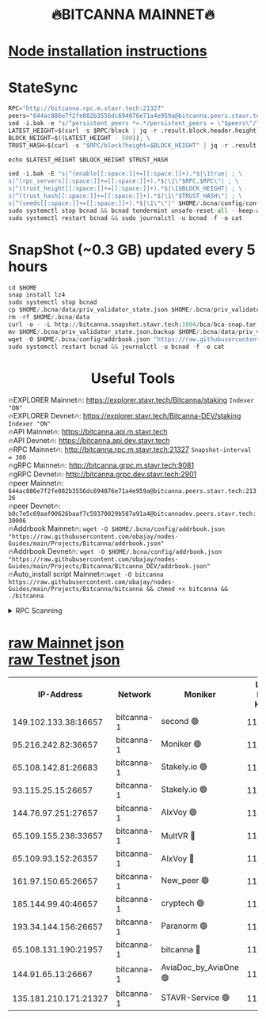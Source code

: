 <h1 align="center"> 🔥BITCANNA MAINNET🔥</h1>


[Node installation instructions](https://github.com/obajay/nodes-Guides/tree/main/Projects/Bitcanna)
=

# StateSync
```python
RPC="http://bitcanna.rpc.m.stavr.tech:21327"
peers="644ac886e7f2fe082b3556dc694076e71a4e959a@bitcanna.peers.stavr.tech:21326"
sed -i.bak -e "s/^persistent_peers *=.*/persistent_peers = \"$peers\"/" $HOME/.bcna/config/config.toml
LATEST_HEIGHT=$(curl -s $RPC/block | jq -r .result.block.header.height); \
BLOCK_HEIGHT=$((LATEST_HEIGHT - 500)); \
TRUST_HASH=$(curl -s "$RPC/block?height=$BLOCK_HEIGHT" | jq -r .result.block_id.hash)

echo $LATEST_HEIGHT $BLOCK_HEIGHT $TRUST_HASH

sed -i.bak -E "s|^(enable[[:space:]]+=[[:space:]]+).*$|\1true| ; \
s|^(rpc_servers[[:space:]]+=[[:space:]]+).*$|\1\"$RPC,$RPC\"| ; \
s|^(trust_height[[:space:]]+=[[:space:]]+).*$|\1$BLOCK_HEIGHT| ; \
s|^(trust_hash[[:space:]]+=[[:space:]]+).*$|\1\"$TRUST_HASH\"| ; \
s|^(seeds[[:space:]]+=[[:space:]]+).*$|\1\"\"|" $HOME/.bcna/config/config.toml
sudo systemctl stop bcnad && bcnad tendermint unsafe-reset-all --keep-addr-book
sudo systemctl restart bcnad && sudo journalctl -u bcnad -f -o cat
```
# SnapShot (~0.3 GB) updated every 5 hours
```python
cd $HOME
snap install lz4
sudo systemctl stop bcnad
cp $HOME/.bcna/data/priv_validator_state.json $HOME/.bcna/priv_validator_state.json.backup
rm -rf $HOME/.bcna/data
curl -o - -L http://bitcanna.snapshot.stavr.tech:1004/bca/bca-snap.tar.lz4 | lz4 -c -d - | tar -x -C $HOME/.bcna --strip-components 2
mv $HOME/.bcna/priv_validator_state.json.backup $HOME/.bcna/data/priv_validator_state.json
wget -O $HOME/.bcna/config/addrbook.json "https://raw.githubusercontent.com/obajay/nodes-Guides/main/Projects/Bitcanna/addrbook.json"
sudo systemctl restart bcnad && journalctl -u bcnad -f -o cat
```

 <h1 align="center"> Useful Tools</h1>

🔥EXPLORER Mainnet🔥:    https://explorer.stavr.tech/Bitcanna/staking          `Indexer "ON"` \
🔥EXPLORER Devnet🔥:     https://explorer.stavr.tech/Bitcanna-DEV/staking     `Indexer "ON"` \
🔥API Mainnet🔥:         https://bitcanna.api.m.stavr.tech \
🔥API Devnet🔥:          https://bitcanna.api.dev.stavr.tech \
🔥RPC Mainnet🔥:         http://bitcanna.rpc.m.stavr.tech:21327         `Snapshot-interval = 300` \
🔥gRPC Mainnet🔥:        http://bitcanna.grpc.m.stavr.tech:9081 \
🔥gRPC Devnet🔥:         http://bitcanna.grpc.dev.stavr.tech:2901 \
🔥peer Mainnet🔥:        `644ac886e7f2fe082b3556dc694076e71a4e959a@bitcanna.peers.stavr.tech:21326` \
🔥peer Devnet🔥:         `b0c7e5c69aaf00626baaf7c59370029b587a91a4@bitcannadev.peers.stavr.tech:30006` \
🔥Addrbook Mainnet🔥:    ```wget -O $HOME/.bcna/config/addrbook.json "https://raw.githubusercontent.com/obajay/nodes-Guides/main/Projects/Bitcanna/addrbook.json"``` \
🔥Addrbook Devnet🔥:    ```wget -O $HOME/.bcna/config/addrbook.json "https://raw.githubusercontent.com/obajay/nodes-Guides/main/Projects/Bitcanna/Bitcanna_DEV/addrbook.json"``` \
🔥Auto_install script Mainnet🔥:```wget -O bitcanna https://raw.githubusercontent.com/obajay/nodes-Guides/main/Projects/Bitcanna/bitcanna && chmod +x bitcanna && ./bitcanna```



<details>
<summary>RPC Scanning</summary>

<h2 align="center"> We scan nodes in real time every 4 hours. And we provide the final result of RPC endpoints.
We cannot influence the operation of these nodes in any way. </h2>


```python
If Voting Power is higher than 0 --> then the Node is a validator of the network and may be subject to attack and be a potential threat to the chain.
```
```python
We marked such validators with a red symbol
```

</details>

[raw Mainnet json](https://rpc-check.bcam.stavr.tech/bcam/rpc-bcam-result.json) \
[raw Testnet json](https://github.com/obajay/StateSync-snapshots/tree/main/Projects/Bitcanna/Rpc-Check-Testnet)
=



<table><tr><th>IP-Address</th><th>Network</th><th>Moniker</th><th>Latest Block Height</th><th>Earliest Block Height</th><th>Catching Up</th><th>Tx Index</th><th>Voting Power</th><th>Scan Time</th></tr><tr><td>149.102.133.38:16657</td><td>bitcanna-1</td><td>second 🟢</td><td>11805016</td><td>1</td><td>False</td><td>on</td><td>0</td><td>2023-12-23T15:13:44.901994829UTC</td></tr><tr><td>95.216.242.82:36657</td><td>bitcanna-1</td><td>Moniker 🟢</td><td>11805007</td><td>5776907</td><td>False</td><td>on</td><td>0</td><td>2023-12-23T15:12:50.470567697UTC</td></tr><tr><td>65.108.142.81:26683</td><td>bitcanna-1</td><td>Stakely.io 🟢</td><td>11805011</td><td>6152001</td><td>False</td><td>on</td><td>0</td><td>2023-12-23T15:13:12.086115398UTC</td></tr><tr><td>93.115.25.15:26657</td><td>bitcanna-1</td><td>Stakely.io 🟢</td><td>11805010</td><td>6520001</td><td>False</td><td>on</td><td>0</td><td>2023-12-23T15:13:05.586553024UTC</td></tr><tr><td>144.76.97.251:27657</td><td>bitcanna-1</td><td>AlxVoy 🟢</td><td>11805015</td><td>8805201</td><td>False</td><td>on</td><td>0</td><td>2023-12-23T15:13:34.986515752UTC</td></tr><tr><td>65.109.155.238:33657</td><td>bitcanna-1</td><td>MultVR 🔴</td><td>11805012</td><td>9933415</td><td>False</td><td>on</td><td>350251</td><td>2023-12-23T15:13:18.922472962UTC</td></tr><tr><td>65.109.93.152:26357</td><td>bitcanna-1</td><td>AlxVoy 🔴</td><td>11805017</td><td>10824001</td><td>False</td><td>on</td><td>1391603</td><td>2023-12-23T15:13:45.570085004UTC</td></tr><tr><td>161.97.150.65:26657</td><td>bitcanna-1</td><td>New_peer 🟢</td><td>11805011</td><td>11334001</td><td>False</td><td>on</td><td>0</td><td>2023-12-23T15:13:12.380047946UTC</td></tr><tr><td>185.144.99.40:46657</td><td>bitcanna-1</td><td>cryptech 🟢</td><td>11805007</td><td>11528001</td><td>False</td><td>on</td><td>0</td><td>2023-12-23T15:12:47.986342369UTC</td></tr><tr><td>193.34.144.156:26657</td><td>bitcanna-1</td><td>Paranorm 🟢</td><td>11805013</td><td>11645501</td><td>False</td><td>on</td><td>0</td><td>2023-12-23T15:13:23.725446258UTC</td></tr><tr><td>65.108.131.190:21957</td><td>bitcanna-1</td><td>bitcanna 🔴</td><td>11805013</td><td>11705013</td><td>False</td><td>on</td><td>408558</td><td>2023-12-23T15:13:23.405297061UTC</td></tr><tr><td>144.91.65.13:26667</td><td>bitcanna-1</td><td>AviaDoc_by_AviaOne 🟢</td><td>11805009</td><td>11795001</td><td>False</td><td>on</td><td>0</td><td>2023-12-23T15:13:30.231641551UTC</td></tr><tr><td>135.181.210.171:21327</td><td>bitcanna-1</td><td>STAVR-Service 🟢</td><td>11805015</td><td>11803301</td><td>False</td><td>on</td><td>0</td><td>2023-12-23T15:13:34.719770823UTC</td></tr></table>
